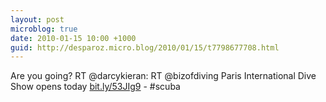 ```yaml
---
layout: post
microblog: true
date: 2010-01-15 10:00 +1000
guid: http://desparoz.micro.blog/2010/01/15/t7798677708.html
---
```

Are you going? RT @darcykieran: RT @bizofdiving Paris International Dive Show opens today [bit.ly/53JIg9](http://bit.ly/53JIg9) - #scuba
